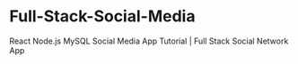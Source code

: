 # Full-Stack-Social-Media
React Node.js MySQL Social Media App Tutorial | Full Stack Social Network App
